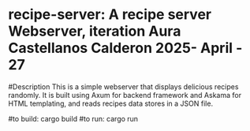 # recipe-server: A recipe server Webserver, iteration Aura Castellanos Calderon 2025- April - 27

#Description
This is a simple webserver that displays  delicious recipes randomly. 
It is built using Axum for backend framework and Askama for HTML templating, and reads recipes data stores in a JSON file. 

#to build: cargo build
#to run: cargo run 

